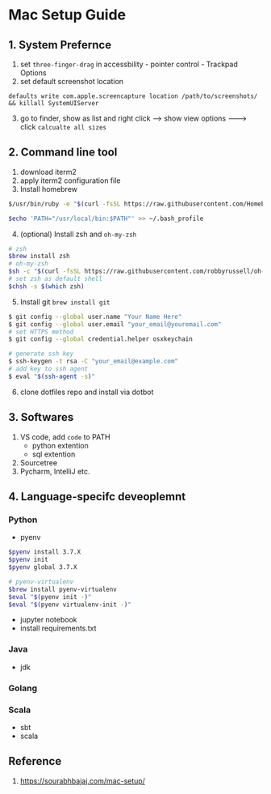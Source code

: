 # Mac Setup Guide

## 1. System Prefernce

1. set `three-finger-drag` in accessbility - pointer control - Trackpad Options
2. set default screenshot location 
```applescript
defaults write com.apple.screencapture location /path/to/screenshots/ && killall SystemUIServer
```
3. go to finder, show as list and right click --> show view options ---> click `calcualte all sizes` 

## 2. Command line tool
1. download iterm2
2. apply iterm2 configuration file
3. Install homebrew
```bash
$/usr/bin/ruby -e "$(curl -fsSL https://raw.githubusercontent.com/Homebrew/install/master/install)"

$echo 'PATH="/usr/local/bin:$PATH"' >> ~/.bash_profile

```
4. (optional) Install zsh and `oh-my-zsh`
```bash
# zsh
$brew install zsh
# oh-my-zsh
$sh -c "$(curl -fsSL https://raw.githubusercontent.com/robbyrussell/oh-my-zsh/master/tools/install.sh)"
# set zsh as default shell
$chsh -s $(which zsh)

```
5. Install git `brew install git`
```bash
$ git config --global user.name "Your Name Here"
$ git config --global user.email "your_email@youremail.com"
# set HTTPS method
$ git config --global credential.helper osxkeychain

# generate ssh key
$ ssh-keygen -t rsa -C "your_email@example.com"
# add key to ssh agent
$ eval "$(ssh-agent -s)"
```

6. clone dotfiles repo and install via dotbot

## 3. Softwares

1. VS code, add `code` to PATH
    - python extention
    - sql extention
2. Sourcetree
3. Pycharm, IntelliJ etc.

## 4. Language-specifc deveoplemnt

### Python

- pyenv
```bash
$pyenv install 3.7.X
$pyenv init
$pyenv global 3.7.X 

# pyenv-virtualenv
$brew install pyenv-virtualenv
$eval "$(pyenv init -)"
$eval "$(pyenv virtualenv-init -)"
```
- jupyter notebook
- install requirements.txt

### Java

- jdk

### Golang

### Scala
- sbt
- scala

## Reference
1. https://sourabhbajaj.com/mac-setup/